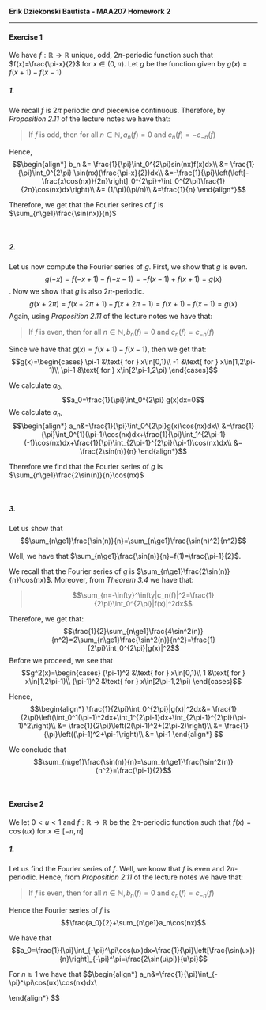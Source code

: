 **Erik Dziekonski Bautista - MAA207 Homework 2**

---


#### Exercise 1
We have $f:\mathbb{R}\rightarrow\mathbb{R}$ unique, odd, $2\pi$-periodic function such that $f(x)=\frac{\pi-x}{2}$ for $x\in(0,\pi)$. Let $g$ be the function given by $g(x)=f(x+1)-f(x-1)$

##### 1.
We recall $f$ is $2\pi$ periodic *and* piecewise continuous. Therefore, by *Proposition 2.11* of the lecture notes we have that:
> If $f$ is odd, then for all $n\in\mathbb{N}, a_n(f)=0\text{ and } c_n(f)=-c_{-n}(f)$

Hence, 
$$\begin{align*}
 b_n &= \frac{1}{\pi}\int_0^{2\pi}sin(nx)f(x)dx\\
 &= \frac{1}{\pi}\int_0^{2\pi} \sin(nx)(\frac{\pi-x}{2})dx\\
 &=-\frac{1}{\pi}\left(\left[-\frac{x\cos(nx)}{2n}\right]_0^{2\pi}+\int_0^{2\pi}\frac{1}{2n}\cos(nx)dx\right)\\
 &= (1/\pi)(\pi/n)\\
 &=\frac{1}{n}
\end{align*}$$

Therefore, we get that the Fourier serires of $f$ is $\sum_{n\ge1}\frac{\sin(nx)}{n}$

<br>

##### 2.

Let us now compute the Fourier series of $g$. First, we show that $g$ is even.
$$g(-x)=f(-x+1)-f(-x-1)=-f(x-1)+f(x+1)=g(x)$$.
Now we show that $g$ is also $2\pi$-periodic.
$$g(x+2\pi)=f(x+2\pi+1)-f(x+2\pi-1)=f(x+1)-f(x-1)=g(x)$$
Again, using *Proposition 2.11* of the lecture notes we have that:
> If $f$ is even, then for all $n\in\mathbb{N}, b_n(f)=0\text{ and } c_n(f)=c_{-n}(f)$

Since we have that $g(x)=f(x+1)-f(x-1)$, then we get that:
$$g(x)=\begin{cases}
   \pi-1 &\text{ for } x\in[0,1)\\ 
   -1 &\text{ for } x\in[1,2\pi-1)\\
   \pi-1 &\text{ for } x\in[2\pi-1,2\pi)
\end{cases}$$

We calculate $a_0$,
$$a_0=\frac{1}{\pi}\int_0^{2\pi} g(x)dx=0$$
We calculate $a_n$,
$$\begin{align*}
   a_n&=\frac{1}{\pi}\int_0^{2\pi}g(x)\cos(nx)dx\\
    &=\frac{1}{\pi}\int_0^{1}(\pi-1)\cos(nx)dx+\frac{1}{\pi}\int_1^{2\pi-1}(-1)\cos(nx)dx+\frac{1}{\pi}\int_{2\pi-1}^{2\pi}(\pi-1)\cos(nx)dx\\
    &= \frac{2\sin(n)}{n}
\end{align*}$$

Therefore we find that the Fourier series of $g$ is $\sum_{n\ge1}\frac{2\sin(n)}{n}\cos(nx)$

<br>

##### 3.

Let us show that
$$\sum_{n\ge1}\frac{\sin(n)}{n}=\sum_{n\ge1}\frac{\sin(n)^2}{n^2}$$

Well, we have that $\sum_{n\ge1}\frac{\sin(n)}{n}=f(1)=\frac{\pi-1}{2}$.

We recall that the Fourier series of $g$ is $\sum_{n\ge1}\frac{2\sin(n)}{n}\cos(nx)$. Moreover, from *Theorem 3.4* we have that:
> $$\sum_{n=-\infty}^\infty|c_n(f)|^2=\frac{1}{2\pi}\int_0^{2\pi}|f(x)|^2dx$$

Therefore, we get that:
$$\frac{1}{2}\sum_{n\ge1}\frac{4\sin^2(n)}{n^2}=2\sum_{n\ge1}\frac{\sin^2(n)}{n^2}=\frac{1}{2\pi}\int_0^{2\pi}|g(x)|^2$$
Before we proceed, we see that
$$g^2(x)=\begin{cases}
    (\pi-1)^2 &\text{ for } x\in[0,1)\\ 
    1 &\text{ for } x\in[1,2\pi-1)\\
    (\pi-1)^2 &\text{ for } x\in[2\pi-1,2\pi)
\end{cases}$$

Hence,
$$\begin{align*}
\frac{1}{2\pi}\int_0^{2\pi}|g(x)|^2dx&= \frac{1}{2\pi}\left(\int_0^1(\pi-1)^2dx+\int_1^{2\pi-1}dx+\int_{2\pi-1}^{2\pi}(\pi-1)^2\right)\\
&= \frac{1}{2\pi}\left(2(\pi-1)^2+(2\pi-2)\right)\\
&= \frac{1}{\pi}\left((\pi-1)^2+\pi-1\right)\\
&= \pi-1
\end{align*} $$

We conclude that 
$$\sum_{n\ge1}\frac{\sin(n)}{n}=\sum_{n\ge1}\frac{\sin^2(n)}{n^2}=\frac{\pi-1}{2}$$

<br>

#### Exercise 2
We let $0\lt u \lt 1$ and $f:\mathbb{R}\rightarrow\mathbb{R}$ be the $2\pi$-periodic function such that $f(x)=\cos(ux)$ for $x\in[-\pi,\pi]$

##### 1.
Let us find the Fourier series of $f$.
Well, we know that $f$ is even and $2\pi$-periodic. Hence, from *Proposition 2.11* of the lecture notes we have that:
> If $f$ is even, then for all $n\in\mathbb{N}, b_n(f)=0\text{ and } c_n(f)=c_{-n}(f)$

Hence the Fourier series of $f$ is 
$$\frac{a_0}{2}+\sum_{n\ge1}a_n\cos(nx)$$

We have that
$$a_0=\frac{1}{\pi}\int_{-\pi}^\pi\cos(ux)dx=\frac{1}{\pi}\left[\frac{\sin(ux)}{n}\right]_{-\pi}^\pi=\frac{2\sin(u\pi)}{u\pi}$$

For $n\ge1$ we have that
$$\begin{align*}
a_n&=\frac{1}{\pi}\int_{-\pi}^\pi\cos(ux)\cos(nx)dx\\

\end{align*}
$$
